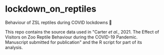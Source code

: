 # lockdown_on_reptiles
Behaviour of ZSL reptiles during COVID lockdowns :snake:

This repo contains the source data used in "Carter _et al._, 2021. The Effect of Visitors on Zoo Reptile Behaviour during the COVID-19 Pandemic. Manuscript submitted for publication" and the R script for part of its analysis.
